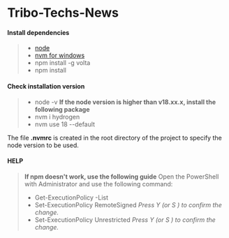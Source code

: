 # Tribo-Techs-News

#### Install dependencies

> - [node](https://nodejs.org/dist/v22.12.0/node-v22.12.0-x64.msi)
> - [nvm for windows](https://github.com/coreybutler/nvm-windows/releases/download/1.2.2/nvm-setup.exe)
> - npm install -g volta
> - npm install

#### Check installation version

> - node -v
>   **If the node version is higher than v18.xx.x, install the following package**
> - nvm i hydrogen
> - nvm use 18 --default

The file **.nvmrc** is created in the root directory of the project to specify the node version to be used.

#### HELP

> **If npm doesn't work, use the following guide**
> Open the PowerShell with Administrator and use the following command:
>
> - Get-ExecutionPolicy -List
> - Set-ExecutionPolicy RemoteSigned
>   _Press Y (or S ) to confirm the change._
> - Set-ExecutionPolicy Unrestricted
>   _Press Y (or S ) to confirm the change._
